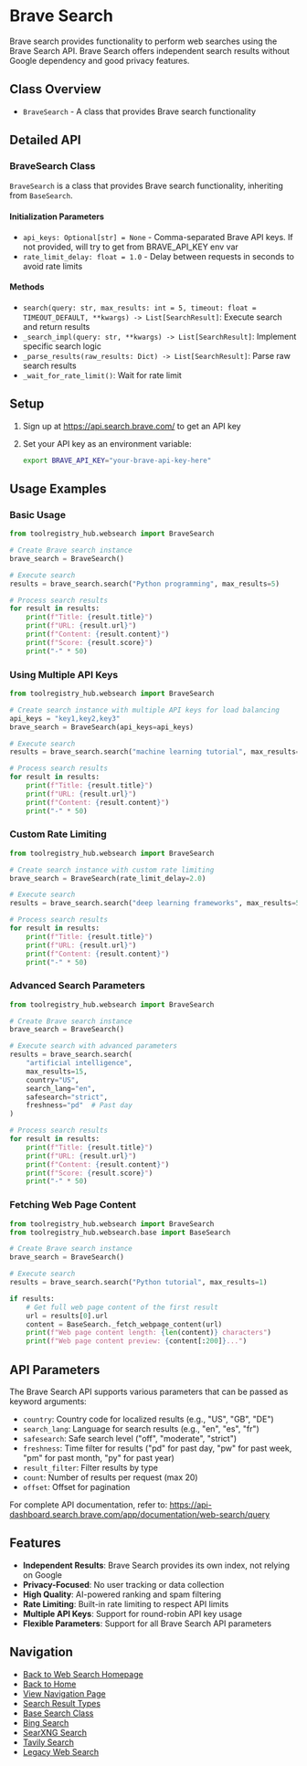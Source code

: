 # Brave Search

Brave search provides functionality to perform web searches using the Brave Search API. Brave Search offers independent search results without Google dependency and good privacy features.

## Class Overview

- `BraveSearch` - A class that provides Brave search functionality

## Detailed API

### BraveSearch Class

`BraveSearch` is a class that provides Brave search functionality, inheriting from `BaseSearch`.

#### Initialization Parameters

- `api_keys: Optional[str] = None` - Comma-separated Brave API keys. If not provided, will try to get from BRAVE_API_KEY env var
- `rate_limit_delay: float = 1.0` - Delay between requests in seconds to avoid rate limits

#### Methods

- `search(query: str, max_results: int = 5, timeout: float = TIMEOUT_DEFAULT, **kwargs) -> List[SearchResult]`: Execute search and return results
- `_search_impl(query: str, **kwargs) -> List[SearchResult]`: Implement specific search logic
- `_parse_results(raw_results: Dict) -> List[SearchResult]`: Parse raw search results
- `_wait_for_rate_limit()`: Wait for rate limit

## Setup

1. Sign up at <https://api.search.brave.com/> to get an API key
2. Set your API key as an environment variable:

   ```bash
   export BRAVE_API_KEY="your-brave-api-key-here"
   ```

## Usage Examples

### Basic Usage

```python
from toolregistry_hub.websearch import BraveSearch

# Create Brave search instance
brave_search = BraveSearch()

# Execute search
results = brave_search.search("Python programming", max_results=5)

# Process search results
for result in results:
    print(f"Title: {result.title}")
    print(f"URL: {result.url}")
    print(f"Content: {result.content}")
    print(f"Score: {result.score}")
    print("-" * 50)
```

### Using Multiple API Keys

```python
from toolregistry_hub.websearch import BraveSearch

# Create search instance with multiple API keys for load balancing
api_keys = "key1,key2,key3"
brave_search = BraveSearch(api_keys=api_keys)

# Execute search
results = brave_search.search("machine learning tutorial", max_results=10)

# Process search results
for result in results:
    print(f"Title: {result.title}")
    print(f"URL: {result.url}")
    print(f"Content: {result.content}")
    print("-" * 50)
```

### Custom Rate Limiting

```python
from toolregistry_hub.websearch import BraveSearch

# Create search instance with custom rate limiting
brave_search = BraveSearch(rate_limit_delay=2.0)

# Execute search
results = brave_search.search("deep learning frameworks", max_results=5)

# Process search results
for result in results:
    print(f"Title: {result.title}")
    print(f"URL: {result.url}")
    print(f"Content: {result.content}")
    print("-" * 50)
```

### Advanced Search Parameters

```python
from toolregistry_hub.websearch import BraveSearch

# Create Brave search instance
brave_search = BraveSearch()

# Execute search with advanced parameters
results = brave_search.search(
    "artificial intelligence",
    max_results=15,
    country="US",
    search_lang="en",
    safesearch="strict",
    freshness="pd"  # Past day
)

# Process search results
for result in results:
    print(f"Title: {result.title}")
    print(f"URL: {result.url}")
    print(f"Content: {result.content}")
    print(f"Score: {result.score}")
    print("-" * 50)
```

### Fetching Web Page Content

```python
from toolregistry_hub.websearch import BraveSearch
from toolregistry_hub.websearch.base import BaseSearch

# Create Brave search instance
brave_search = BraveSearch()

# Execute search
results = brave_search.search("Python tutorial", max_results=1)

if results:
    # Get full web page content of the first result
    url = results[0].url
    content = BaseSearch._fetch_webpage_content(url)
    print(f"Web page content length: {len(content)} characters")
    print(f"Web page content preview: {content[:200]}...")
```

## API Parameters

The Brave Search API supports various parameters that can be passed as keyword arguments:

- `country`: Country code for localized results (e.g., "US", "GB", "DE")
- `search_lang`: Language for search results (e.g., "en", "es", "fr")
- `safesearch`: Safe search level ("off", "moderate", "strict")
- `freshness`: Time filter for results ("pd" for past day, "pw" for past week, "pm" for past month, "py" for past year)
- `result_filter`: Filter results by type
- `count`: Number of results per request (max 20)
- `offset`: Offset for pagination

For complete API documentation, refer to: <https://api-dashboard.search.brave.com/app/documentation/web-search/query>

## Features

- **Independent Results**: Brave Search provides its own index, not relying on Google
- **Privacy-Focused**: No user tracking or data collection
- **High Quality**: AI-powered ranking and spam filtering
- **Rate Limiting**: Built-in rate limiting to respect API limits
- **Multiple API Keys**: Support for round-robin API key usage
- **Flexible Parameters**: Support for all Brave Search API parameters

## Navigation

- [Back to Web Search Homepage](index.md)
- [Back to Home](../readme_en.md)
- [View Navigation Page](../navigation.md)
- [Search Result Types](search_result.md)
- [Base Search Class](base_search.md)
- [Bing Search](bing.md)
- [SearXNG Search](searxng.md)
- [Tavily Search](tavily.md)
- [Legacy Web Search](legacy.md)
